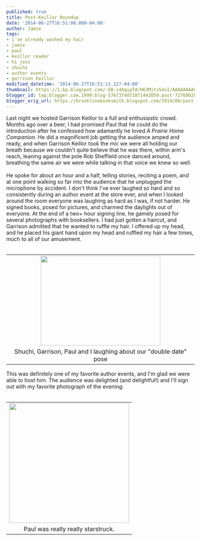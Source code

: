 ```yaml
---
published: true
title: Post-Keillor Roundup
date: '2014-06-27T16:51:00.000-04:00'
author: Jamie
tags:
- i've already washed my hair
- jamie
- paul
- keillor reader
- hi jess
- shuchi
- author events
- garrison keillor
modified_datetime: '2014-06-27T16:51:13.127-04:00'
thumbnail: https://1.bp.blogspot.com/-EB-i4AqipTA/U63Mjtv54sI/AAAAAAAACvk/QTedDZpRQos/s72-c/gk.JPG
blogger_id: tag:blogger.com,1999:blog-5767374071871443859.post-7276002830470322079
blogger_orig_url: https://brooklinebooksmith.blogspot.com/2014/06/post-keillor-roundup.html
---
```


<div class="separator" style="clear: both; text-align: left;">Last night we hosted Garrison Keillor to a full and enthusiastic crowd. Months ago over a beer, I had promised Paul that he could do the introduction after he confessed how adamantly he loved <i>A Prairie Home Companion</i>. He did a magnificent job getting the audience amped and ready, and when Garrison Keillor took the mic we were all holding our breath because we couldn't quite believe that he was there, within arm's reach, leaning against the pole Rob Sheffield once danced around, breathing the same air we were while talking in that voice we knew so well.&nbsp;</div><div class="separator" style="clear: both; text-align: left;"><br /></div><div class="separator" style="clear: both; text-align: left;">He spoke for about an hour and a half, telling stories, reciting a poem, and at one point walking so far into the audience that he unplugged the microphone by accident. I don't think I've ever laughed so hard and so consistently during an author event at the store ever, and when I looked around the room everyone was laughing as hard as I was, if not harder. He signed books, posed for pictures, and charmed the daylights out of everyone. At the end of a two+ hour signing line, he gamely posed for several photographs with booksellers. I had just gotten a haircut, and Garrison admitted that he wanted to ruffle my hair. I offered up my head, and he placed his giant hand upon my head and ruffled my hair a few times, much to all of our amusement.&nbsp;</div><div class="separator" style="clear: both; text-align: center;"><br /></div><table align="center" cellpadding="0" cellspacing="0" class="tr-caption-container" style="margin-left: auto; margin-right: auto; text-align: center;"><tbody><tr><td style="text-align: center;"><a href="https://1.bp.blogspot.com/-EB-i4AqipTA/U63Mjtv54sI/AAAAAAAACvk/QTedDZpRQos/s1600/gk.JPG" imageanchor="1" style="margin-left: auto; margin-right: auto;"><img border="0" src="https://1.bp.blogspot.com/-EB-i4AqipTA/U63Mjtv54sI/AAAAAAAACvk/QTedDZpRQos/s1600/gk.JPG" height="240" width="320" /></a></td></tr><tr><td class="tr-caption" style="text-align: center;">Shuchi, Garrison, Paul and I laughing about our "double date" pose</td></tr></tbody></table><div>This was definitely one of my favorite author events, and I'm glad we were able to host him. The audience was delighted (and delightful!) and I'll sign out with my favorite photograph of the evening:&nbsp;</div><div><br /></div><table align="center" cellpadding="0" cellspacing="0" class="tr-caption-container" style="margin-left: auto; margin-right: auto; text-align: center;"><tbody><tr><td style="text-align: center;"><a href="https://1.bp.blogspot.com/-kr7e55Swx84/U63YYyHCiuI/AAAAAAAACv0/jO9x94RC7Wo/s1600/paul.JPG" imageanchor="1" style="margin-left: auto; margin-right: auto;"><img border="0" src="https://1.bp.blogspot.com/-kr7e55Swx84/U63YYyHCiuI/AAAAAAAACv0/jO9x94RC7Wo/s1600/paul.JPG" height="320" width="320" /></a></td></tr><tr><td class="tr-caption" style="text-align: center;">Paul was really really starstruck.</td></tr></tbody></table><div><br /></div><div>&nbsp;</div>